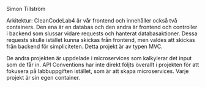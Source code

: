 Simon Tillström

Arkitektur:
CleanCodeLab4 är vår frontend och innehåller också två containers. Den ena är en databas och den andra är frontend och controller i backend som slussar vidare requests och hanterat databasaktioner.
Dessa requests skulle istället kunna skickas från frontend, men valdes att skickas från backend för simpliciteten.
Detta projekt är av typen MVC.

De andra projekten är uppdelade i microservices som kalkylerar det input som de får in. API Conventions har inte direkt följts överallt i projekten för att fokusera på labbuppgiften istället, som är att skapa microservices.
Varje projekt är sin egen container.
